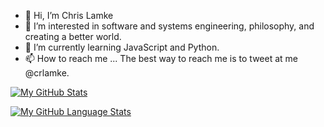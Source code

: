 - 👋 Hi, I’m Chris Lamke
- 👀 I’m interested in software and systems engineering, philosophy, and creating a better world. 
- 🌱 I’m currently learning JavaScript and Python.
- 📫 How to reach me ... The best way to reach me is to tweet at me @crlamke. 

[![My GitHub Stats](https://github-readme-stats.vercel.app/api/?username=crlamke&count_private=true&theme=tokyonight&showicons=true)]()

[![My GitHub Language Stats](https://github-readme-stats.vercel.app/api/top-langs/?username=crlamke&langs_count=5&theme=tokyonight)]()


<!---
crlamke/crlamke is a ✨ special ✨ repository because its `README.md` (this file) appears on your GitHub profile.
You can click the Preview link to take a look at your changes.
--->
